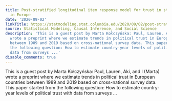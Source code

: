 ```yaml
---
title: Post-stratified longitudinal item response model for trust in state institutions
  in Europe
date: '2020-09-02'
linkTitle: https://statmodeling.stat.columbia.edu/2020/09/02/post-stratified-longitudinal-item-response-model-for-trust-in-state-institutions-in-europe/
source: Statistical Modeling, Causal Inference, and Social Science
description: 'This is a guest post by Marta Kołczyńska: Paul, Lauren, Aki, and I (Marta)
  wrote a preprint where we estimate trends in political trust in European countries
  between 1989 and 2019 based on cross-national survey data. This paper started from
  the following question: How to estimate country-year levels of political trust with
  data from surveys ...'
disable_comments: true
---
```

This is a guest post by Marta Kołczyńska: Paul, Lauren, Aki, and I (Marta) wrote a preprint where we estimate trends in political trust in European countries between 1989 and 2019 based on cross-national survey data. This paper started from the following question: How to estimate country-year levels of political trust with data from surveys ...